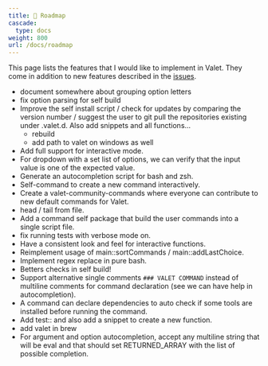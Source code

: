 ```yaml
---
title: 🔭 Roadmap
cascade:
  type: docs
weight: 800
url: /docs/roadmap
---
```


This page lists the features that I would like to implement in Valet. They come in addition to new features described in the [issues][valet-issues].

- document somewhere about grouping option letters
- fix option parsing for self build
- Improve the self install script / check for updates by comparing the version number / suggest the user to git pull the repositories existing under .valet.d. Also add snippets and all functions...
  - rebuild
  - add path to valet on windows as well
- Add full support for interactive mode.
- For dropdown with a set list of options, we can verify that the input value is one of the expected value.
- Generate an autocompletion script for bash and zsh.
- Self-command to create a new command interactively.
- Create a valet-community-commands where everyone can contribute to new default commands for Valet.
- head / tail from file.
- Add a command self package that build the user commands into a single script file.
- fix running tests with verbose mode on.
- Have a consistent look and feel for interactive functions.
- Reimplement usage of main::sortCommands / main::addLastChoice.
- Implement regex replace in pure bash.
- Betters checks in self build!
- Support alternative single comments `### VALET COMMAND` instead of multiline comments for command declaration (see we can have help in autocompletion).
- A command can declare dependencies to auto check if some tools are installed before running the command.
- Add test:: and also add a snippet to create a new function.
- add valet in brew
- For argument and option autocompletion, accept any multiline string that will be eval and that should set RETURNED_ARRAY with the list of possible completion.


[valet-issues]: https://github.com/jcaillon/valet/issues
